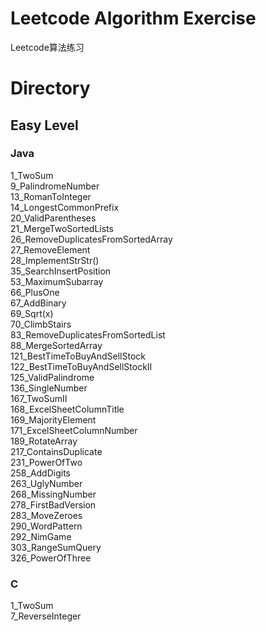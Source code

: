 # Leetcode Algorithm Exercise  
Leetcode算法练习  
  
# Directory  
  
## Easy Level  
### Java  
1_TwoSum  
9_PalindromeNumber  
13_RomanToInteger  
14_LongestCommonPrefix  
20_ValidParentheses  
21_MergeTwoSortedLists  
26_RemoveDuplicatesFromSortedArray  
27_RemoveElement  
28_ImplementStrStr()  
35_SearchInsertPosition  
53_MaximumSubarray    
66_PlusOne  
67_AddBinary  
69_Sqrt(x)  
70_ClimbStairs  
83_RemoveDuplicatesFromSortedList  
88_MergeSortedArray  
121_BestTimeToBuyAndSellStock  
122_BestTimeToBuyAndSellStockII  
125_ValidPalindrome  
136_SingleNumber  
167_TwoSumII  
168_ExcelSheetColumnTitle  
169_MajorityElement  
171_ExcelSheetColumnNumber  
189_RotateArray  
217_ContainsDuplicate  
231_PowerOfTwo  
258_AddDigits  
263_UglyNumber  
268_MissingNumber  
278_FirstBadVersion  
283_MoveZeroes  
290_WordPattern  
292_NimGame  
303_RangeSumQuery  
326_PowerOfThree  
  
  
### C    
1_TwoSum  
7_ReverseInteger  
  
